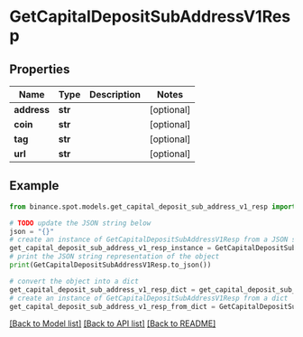 # GetCapitalDepositSubAddressV1Resp


## Properties

Name | Type | Description | Notes
------------ | ------------- | ------------- | -------------
**address** | **str** |  | [optional] 
**coin** | **str** |  | [optional] 
**tag** | **str** |  | [optional] 
**url** | **str** |  | [optional] 

## Example

```python
from binance.spot.models.get_capital_deposit_sub_address_v1_resp import GetCapitalDepositSubAddressV1Resp

# TODO update the JSON string below
json = "{}"
# create an instance of GetCapitalDepositSubAddressV1Resp from a JSON string
get_capital_deposit_sub_address_v1_resp_instance = GetCapitalDepositSubAddressV1Resp.from_json(json)
# print the JSON string representation of the object
print(GetCapitalDepositSubAddressV1Resp.to_json())

# convert the object into a dict
get_capital_deposit_sub_address_v1_resp_dict = get_capital_deposit_sub_address_v1_resp_instance.to_dict()
# create an instance of GetCapitalDepositSubAddressV1Resp from a dict
get_capital_deposit_sub_address_v1_resp_from_dict = GetCapitalDepositSubAddressV1Resp.from_dict(get_capital_deposit_sub_address_v1_resp_dict)
```
[[Back to Model list]](../README.md#documentation-for-models) [[Back to API list]](../README.md#documentation-for-api-endpoints) [[Back to README]](../README.md)


